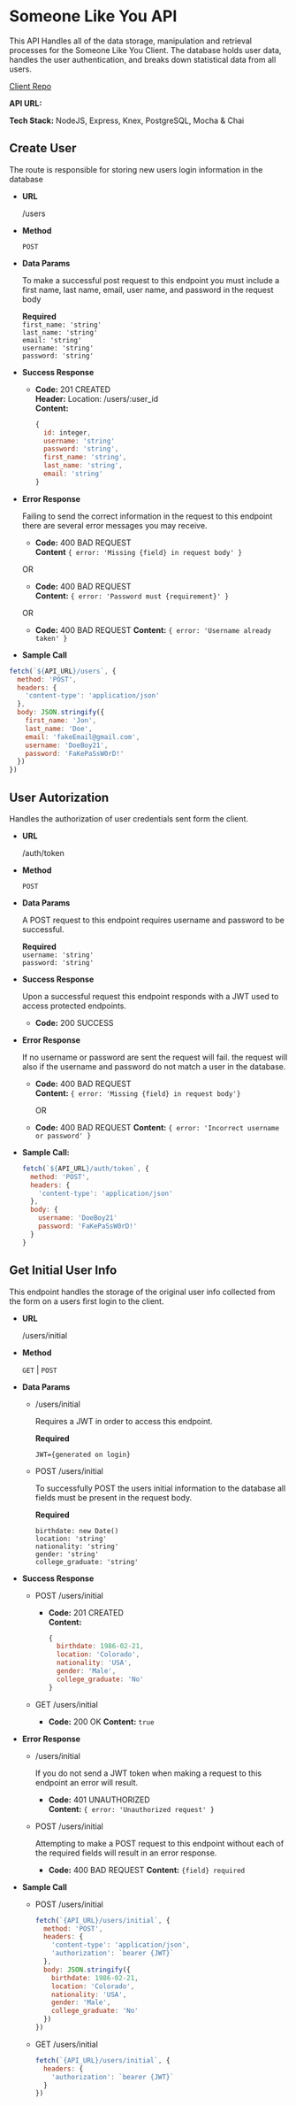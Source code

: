 # Someone Like You API

This API Handles all of the data storage, manipulation and retrieval processes for the Someone Like You Client. The database holds user data, handles the user authentication, and breaks down statistical data from all users.

[Client Repo](https://github.com/thinkful-ei-iguana/MASK-SLY-client)

**API URL:** 

**Tech Stack:** NodeJS, Express, Knex, PostgreSQL, Mocha & Chai

## **Create User**

  The route is responsible for storing new users login information in the database

* **URL**

  /users

* **Method**

  `POST`

* **Data Params**

  To make a successful post request to this endpoint you must include a first name, last name, email, user name, and password in the request body

  **Required** <br />
  `first_name: 'string'` <br />
  `last_name: 'string'` <br />
  `email: 'string'` <br />
  `username: 'string'` <br />
  `password: 'string'`

* **Success Response**

  * **Code:** 201 CREATED <br />
    **Header:** Location: /users/:user_id <br />
    **Content:**
    ```javascript
    {
      id: integer,
      username: 'string'
      password: 'string',
      first_name: 'string',
      last_name: 'string',
      email: 'string'
    }
    ```

* **Error Response**
  
  Failing to send the correct information in the request to this endpoint there are several error messages you may receive.

  * **Code:** 400 BAD REQUEST <br />
    **Content** `{ error: 'Missing {field} in request body' }`

  OR

  * **Code:** 400 BAD REQUEST <br />
    **Content:** `{ error: 'Password must {requirement}' }`

  OR

  * **Code:** 400 BAD REQUEST
    **Content:** `{ error: 'Username already taken' }`

* **Sample Call**

```javascript
fetch(`${API_URL}/users`, {
  method: 'POST',
  headers: {
    'content-type': 'application/json'
  },
  body: JSON.stringify({
    first_name: 'Jon',
    last_name: 'Doe',
    email: 'fakeEmail@gmail.com',
    username: 'DoeBoy21',
    password: 'FaKePaSsW0rD!'
  })
})
```

## **User Autorization**

  Handles the authorization of user credentials sent form the client.

* **URL**

  /auth/token

* **Method**

  `POST`

* **Data Params**

  A POST request to this endpoint requires username and password to be successful.

  **Required** <br />
  `username: 'string'` <br />
  `password: 'string'`

* **Success Response**

  Upon a successful request this endpoint responds with a JWT used to access protected endpoints.

  * **Code:** 200 SUCCESS

* **Error Response**

  If no username or password are sent the request will fail. the request will also if the username and password do not match a user in the database.

  * **Code:** 400 BAD REQUEST <br />
    **Content:** `{ error: 'Missing {field} in request body'}`

    OR

  * **Code:** 400 BAD REQUEST
    **Content:** `{ error: 'Incorrect username or password' }`

* **Sample Call:**

  ```javascript
  fetch(`${API_URL}/auth/token`, {
    method: 'POST',
    headers: {
      'content-type': 'application/json'
    },
    body: {
      username: 'DoeBoy21'
      password: 'FaKePaSsW0rD!'
    }
  }
  ```

## **Get Initial User Info**

  This endpoint handles the storage of the original user info collected from the form on a users first login to the client.

* **URL**

  /users/initial

* **Method**

  `GET` | `POST`

* **Data Params**

  * /users/initial

    Requires a JWT in order to access this endpoint.

    **Required**

    `JWT={generated on login}`

  * POST /users/initial

    To successfully POST the users initial information to the database all fields must be present in the request body.

    **Required**

    `birthdate: new Date()` <br />
    `location: 'string'` <br />
    `nationality: 'string'` <br />
    `gender: 'string'` <br />
    `college_graduate: 'string'`

* **Success Response**

  * POST /users/initial

    * **Code:** 201 CREATED <br />
      **Content:**
      ```javascript
      {
        birthdate: 1986-02-21,
        location: 'Colorado',
        nationality: 'USA',
        gender: 'Male',
        college_graduate: 'No'
      }
      ```

  * GET /users/initial

    * **Code:** 200 OK
      **Content:** `true`

* **Error Response**

  * /users/initial

    If you do not send a JWT token when making a request to this endpoint an error will result.

    * **Code:** 401 UNAUTHORIZED <br />
      **Content:** `{ error: 'Unauthorized request' }`

  * POST /users/initial

    Attempting to make a POST request to this endpoint without each of the required fields will result in an error response.

    * **Code:** 400 BAD REQUEST
      **Content:** `{field} required`

* **Sample Call**

  * POST /users/initial

    ```javascript
    fetch(`{API_URL}/users/initial`, {
      method: 'POST',
      headers: {
        'content-type': 'application/json',
        'authorization': `bearer {JWT}`
      },
      body: JSON.stringify({
        birthdate: 1986-02-21,
        location: 'Colorado',
        nationality: 'USA',
        gender: 'Male',
        college_graduate: 'No'
      })
    })
    ```

  * GET /users/initial

    ```javascript
    fetch(`{API_URL}/users/initial`, {
      headers: {
        'authorization': `bearer {JWT}`
      }
    })
    ```

